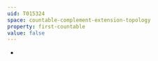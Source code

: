 ```yaml
---
uid: T015324
space: countable-complement-extension-topology
property: first-countable
value: false
---
```

-

